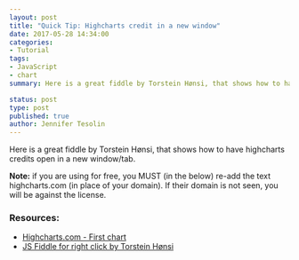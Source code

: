 ```yaml
---
layout: post
title: "Quick Tip: Highcharts credit in a new window"
date: 2017-05-28 14:34:00
categories:
- Tutorial
tags:
- JavaScript
- chart
summary: Here is a great fiddle by Torstein Hønsi, that shows how to have highcharts credits open in a new window/tab.

status: post
type: post
published: true
author: Jennifer Tesolin
---
```


<p>Here is a great fiddle by Torstein Hønsi, that shows how to have highcharts credits open in a new window/tab.<!--more--></p>

<p><b>Note:</b> if you are using for free, you MUST (in the below) re-add the text highcharts.com (in place of your domain). If their domain is not seen, you will be against the license.</p>

<script async src="//jsfiddle.net/G9h8z/1/embed/"></script>

<h3>Resources:</h3>
<ul>
  <li>
    <a href="https://www.highcharts.com/docs/getting-started/your-first-chart" target="_blank" rel="nofollow">Highcharts.com - First chart</a>
  </li>
  <li>
    <a href="http://jsfiddle.net/G9h8z/1/" target="_blank" rel="nofollow">JS Fiddle for right click by Torstein Hønsi</a>
  </li>
</ul>
